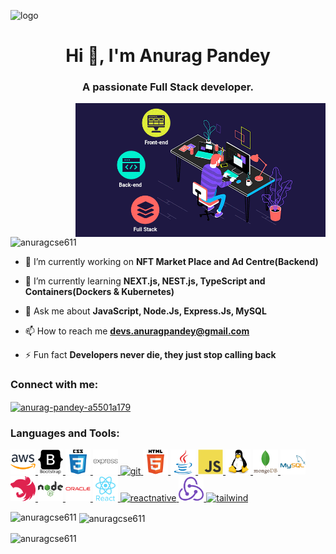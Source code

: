 ![logo]([https://github.com/anuragcse611/anuragcse611/blob/main/Modern%20Futuristic%20Gadget%20%26%20Technology%20Review%20Channel%20Youtube%20Banner%20.gif](https://github.com/anuragcse611/anuragcse611/blob/main/Blue%20Modern%20Photo%20Technology%20YouTube%20Banner.png))

<h1 align="center">Hi 👋, I'm Anurag Pandey</h1>
<h3 align="center">A passionate Full Stack developer.</h3>

<img align = 'right' alt='my stuff' src='https://github.com/anuragcse611/anuragcse611/blob/main/1_yw0TnheAGN-LPneDaTlaxw.gif' width='400'/>

<p align="left"> <img src="https://komarev.com/ghpvc/?username=anuragcse611&label=Profile%20views&color=0e75b6&style=flat" alt="anuragcse611" /> </p>

- 🔭 I’m currently working on **NFT Market Place and Ad Centre(Backend)**

- 🌱 I’m currently learning **NEXT.js, NEST.js, TypeScript and Containers(Dockers & Kubernetes)**

- 💬 Ask me about **JavaScript, Node.Js, Express.Js, MySQL**

- 📫 How to reach me **devs.anuragpandey@gmail.com**

- ⚡ Fun fact **Developers never die, they just stop calling back**

<h3 align="left">Connect with me:</h3>
<p align="left">
<a href="https://linkedin.com/in/anurag-pandey-a5501a179" target="blank"><img align="center" src="https://raw.githubusercontent.com/rahuldkjain/github-profile-readme-generator/master/src/images/icons/Social/linked-in-alt.svg" alt="anurag-pandey-a5501a179" height="30" width="40" /></a>
</p>

<h3 align="left">Languages and Tools:</h3>
<p align="left"> <a href="https://aws.amazon.com" target="_blank" rel="noreferrer"> <img src="https://raw.githubusercontent.com/devicons/devicon/master/icons/amazonwebservices/amazonwebservices-original-wordmark.svg" alt="aws" width="40" height="40"/> </a> <a href="https://getbootstrap.com" target="_blank" rel="noreferrer"> <img src="https://raw.githubusercontent.com/devicons/devicon/master/icons/bootstrap/bootstrap-plain-wordmark.svg" alt="bootstrap" width="40" height="40"/> </a> <a href="https://www.w3schools.com/css/" target="_blank" rel="noreferrer"> <img src="https://raw.githubusercontent.com/devicons/devicon/master/icons/css3/css3-original-wordmark.svg" alt="css3" width="40" height="40"/> </a> <a href="https://expressjs.com" target="_blank" rel="noreferrer"> <img src="https://raw.githubusercontent.com/devicons/devicon/master/icons/express/express-original-wordmark.svg" alt="express" width="40" height="40"/> </a> <a href="https://git-scm.com/" target="_blank" rel="noreferrer"> <img src="https://www.vectorlogo.zone/logos/git-scm/git-scm-icon.svg" alt="git" width="40" height="40"/> </a> <a href="https://www.w3.org/html/" target="_blank" rel="noreferrer"> <img src="https://raw.githubusercontent.com/devicons/devicon/master/icons/html5/html5-original-wordmark.svg" alt="html5" width="40" height="40"/> </a> <a href="https://www.java.com" target="_blank" rel="noreferrer"> <img src="https://raw.githubusercontent.com/devicons/devicon/master/icons/java/java-original.svg" alt="java" width="40" height="40"/> </a> <a href="https://developer.mozilla.org/en-US/docs/Web/JavaScript" target="_blank" rel="noreferrer"> <img src="https://raw.githubusercontent.com/devicons/devicon/master/icons/javascript/javascript-original.svg" alt="javascript" width="40" height="40"/> </a> <a href="https://www.linux.org/" target="_blank" rel="noreferrer"> <img src="https://raw.githubusercontent.com/devicons/devicon/master/icons/linux/linux-original.svg" alt="linux" width="40" height="40"/> </a> <a href="https://www.mongodb.com/" target="_blank" rel="noreferrer"> <img src="https://raw.githubusercontent.com/devicons/devicon/master/icons/mongodb/mongodb-original-wordmark.svg" alt="mongodb" width="40" height="40"/> </a> <a href="https://www.mysql.com/" target="_blank" rel="noreferrer"> <img src="https://raw.githubusercontent.com/devicons/devicon/master/icons/mysql/mysql-original-wordmark.svg" alt="mysql" width="40" height="40"/> </a> <a href="https://nestjs.com/" target="_blank" rel="noreferrer"> <img src="https://raw.githubusercontent.com/devicons/devicon/master/icons/nestjs/nestjs-plain.svg" alt="nestjs" width="40" height="40"/> </a> <a href="https://nodejs.org" target="_blank" rel="noreferrer"> <img src="https://raw.githubusercontent.com/devicons/devicon/master/icons/nodejs/nodejs-original-wordmark.svg" alt="nodejs" width="40" height="40"/> </a> <a href="https://www.oracle.com/" target="_blank" rel="noreferrer"> <img src="https://raw.githubusercontent.com/devicons/devicon/master/icons/oracle/oracle-original.svg" alt="oracle" width="40" height="40"/> </a> <a href="https://reactjs.org/" target="_blank" rel="noreferrer"> <img src="https://raw.githubusercontent.com/devicons/devicon/master/icons/react/react-original-wordmark.svg" alt="react" width="40" height="40"/> </a> <a href="https://reactnative.dev/" target="_blank" rel="noreferrer"> <img src="https://reactnative.dev/img/header_logo.svg" alt="reactnative" width="40" height="40"/> </a> <a href="https://redux.js.org" target="_blank" rel="noreferrer"> <img src="https://raw.githubusercontent.com/devicons/devicon/master/icons/redux/redux-original.svg" alt="redux" width="40" height="40"/> </a> <a href="https://tailwindcss.com/" target="_blank" rel="noreferrer"> <img src="https://www.vectorlogo.zone/logos/tailwindcss/tailwindcss-icon.svg" alt="tailwind" width="40" height="40"/> </a> </p>

<p><img align="left" src="https://github-readme-stats.vercel.app/api/top-langs?username=anuragcse611&show_icons=true&locale=en&layout=compact" alt="anuragcse611" /></p>

<p>&nbsp;<img align="center" src="https://github-readme-stats.vercel.app/api?username=anuragcse611&show_icons=true&locale=en" alt="anuragcse611" /></p>

<p><img align="center" src="https://github-readme-streak-stats.herokuapp.com/?user=anuragcse611&" alt="anuragcse611" /></p>

